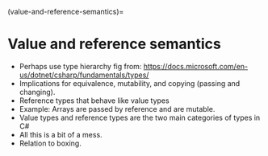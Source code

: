 (value-and-reference-semantics)=
# Value and reference semantics

- Perhaps use type hierarchy fig from: https://docs.microsoft.com/en-us/dotnet/csharp/fundamentals/types/
- Implications for equivalence, mutability, and copying (passing and changing).
- Reference types that behave like value types
- Example: Arrays are passed by reference and are mutable.
- Value types and reference types are the two main categories of types in C# 
- All this is a bit of a mess.
- Relation to boxing.
